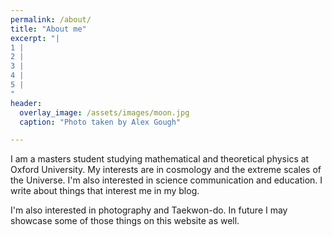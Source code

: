 ```yaml
---
permalink: /about/
title: "About me"
excerpt: "|
1 |
2 |
3 |
4 |
5 |
"
header:
  overlay_image: /assets/images/moon.jpg
  caption: "Photo taken by Alex Gough"

---
```

I am a masters student studying mathematical and theoretical physics at Oxford University. My interests are in cosmology and the extreme scales of the Universe. I'm also interested in science communication and education. I write about things that interest me in my blog.

I'm also interested in photography and Taekwon-do. In future I may showcase some of those things on this website as well.
